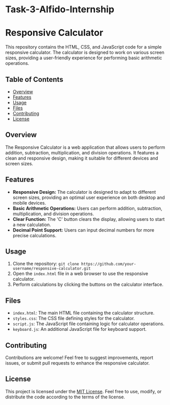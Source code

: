 # Task-3-Alfido-Internship
# Responsive Calculator

This repository contains the HTML, CSS, and JavaScript code for a simple responsive calculator. The calculator is designed to work on various screen sizes, providing a user-friendly experience for performing basic arithmetic operations.

## Table of Contents
- [Overview](#overview)
- [Features](#features)
- [Usage](#usage)
- [Files](#files)
- [Contributing](#contributing)
- [License](#license)

## Overview
The Responsive Calculator is a web application that allows users to perform addition, subtraction, multiplication, and division operations. It features a clean and responsive design, making it suitable for different devices and screen sizes.

## Features
- **Responsive Design:** The calculator is designed to adapt to different screen sizes, providing an optimal user experience on both desktop and mobile devices.
- **Basic Arithmetic Operations:** Users can perform addition, subtraction, multiplication, and division operations.
- **Clear Function:** The 'C' button clears the display, allowing users to start a new calculation.
- **Decimal Point Support:** Users can input decimal numbers for more precise calculations.

## Usage
1. Clone the repository: `git clone https://github.com/your-username/responsive-calculator.git`
2. Open the `index.html` file in a web browser to use the responsive calculator.
3. Perform calculations by clicking the buttons on the calculator interface.

## Files
- `index.html`: The main HTML file containing the calculator structure.
- `styles.css`: The CSS file defining styles for the calculator.
- `script.js`: The JavaScript file containing logic for calculator operations.
- `keyboard.js`: An additional JavaScript file for keyboard support.

## Contributing
Contributions are welcome! Feel free to suggest improvements, report issues, or submit pull requests to enhance the responsive calculator.

## License
This project is licensed under the [MIT License](LICENSE). Feel free to use, modify, or distribute the code according to the terms of the license.


